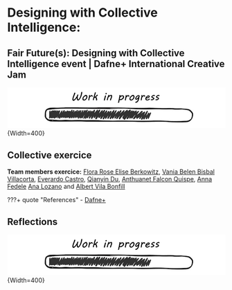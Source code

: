 # **Designing with Collective Intelligence:**
## Fair Future(s): Designing with Collective Intelligence event | Dafne+ International Creative Jam

![WIP](../images/WIP.png){Width=400}



## Collective exercice

**Team members exercice:**
[Flora Rose Elise Berkowitz](https://floraroseberkowitz.github.io/),
[Vania Belen Bisbal Villacorta](https://vania-bisbal.github.io/repo-website/),
[Everardo Castro](https://everardocastro.github.io/mdef1/), 
[Qianyin Du](https://33dudu.github.io/magicreator/),
[Anthuanet Falcon Quispe](https://anthuanetf.github.io/MDEF/),
[Anna Fedele](https://https://annafedele.github.io/mdef/)
[Ana Lozano](https://annnalozano.github.io/PaginaWeb/) and
[Albert Vila Bonfill](https://avilabon.github.io/MDEF_Albert/)



???+ quote "References"
    - [Dafne+](https://dafneplus.eu/)



## Reflections
![WIP](../images/WIP.png){Width=400}


